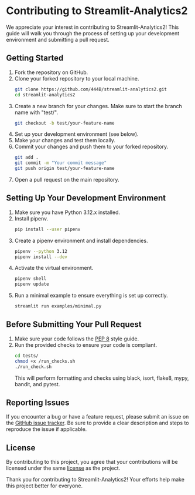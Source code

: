 # Contributing to Streamlit-Analytics2

We appreciate your interest in contributing to Streamlit-Analytics2! This guide will walk you through the process of setting up your development environment and submitting a pull request.

## Getting Started

1. Fork the repository on GitHub.
2. Clone your forked repository to your local machine.
   ```sh
   git clone https://github.com/444B/streamlit-analytics2.git
   cd streamlit-analytics2
   ```
3. Create a new branch for your changes. Make sure to start the branch name with "test/".
   ```sh
   git checkout -b test/your-feature-name
   ```
4. Set up your development environment (see below).
5. Make your changes and test them locally.
6. Commit your changes and push them to your forked repository.
   ```sh
   git add .
   git commit -m "Your commit message"
   git push origin test/your-feature-name
   ```
7. Open a pull request on the main repository.

## Setting Up Your Development Environment

1. Make sure you have Python 3.12.x installed.
2. Install pipenv.
   ```sh 
   pip install --user pipenv
   ```
3. Create a pipenv environment and install dependencies.
   ```sh
   pipenv --python 3.12
   pipenv install --dev
   ```
4. Activate the virtual environment.
   ```sh
   pipenv shell
   pipenv update
   ```
5. Run a minimal example to ensure everything is set up correctly.
   ```sh
   streamlit run examples/minimal.py
   ```

## Before Submitting Your Pull Request

1. Make sure your code follows the [PEP 8](https://www.python.org/dev/peps/pep-0008/) style guide.
2. Run the provided checks to ensure your code is compliant.
   ```sh
   cd tests/
   chmod +x /run_checks.sh
   ./run_check.sh
   ```
   This will perform formatting and checks using black, isort, flake8, mypy, bandit, and pytest.

## Reporting Issues

If you encounter a bug or have a feature request, please submit an issue on the [GitHub issue tracker](https://github.com/444B/streamlit-analytics2/issues/new/choose). Be sure to provide a clear description and steps to reproduce the issue if applicable.

## License

By contributing to this project, you agree that your contributions will be licensed under the same [license](LICENSE.md) as the project.

Thank you for contributing to Streamlit-Analytics2! Your efforts help make this project better for everyone.
